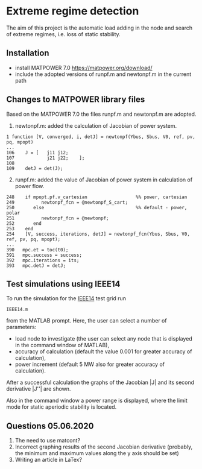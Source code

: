 # Extreme regime detection
The aim of this project is the automatic load adding in the node and search of extreme regimes, i.e. loss of static stability.

## Installation
 - install MATPOWER 7.0 https://matpower.org/download/
 - include the adopted versions of runpf.m and newtonpf.m in the current path

## Changes to MATPOWER library files
Based on the MATPOWER 7.0 the files runpf.m and newtonpf.m are adopted.
 
1. newtonpf.m: added the calculation of Jacobian of power system.

```
1 function [V, converged, i, detJ] = newtonpf(Ybus, Sbus, V0, ref, pv, pq, mpopt)
...
106    J = [   j11 j12;
107            j21 j22;    ];
108        
109    detJ = det(J);
```
2. runpf.m: added the value of Jacobian of power system in calculation of power flow.

```
248    if mpopt.pf.v_cartesian                  %% power, cartesian
249          newtonpf_fcn = @newtonpf_S_cart;
250       else                                  %% default - power, polar
251          newtonpf_fcn = @newtonpf;
252       end
253    end
254    [V, success, iterations, detJ] = newtonpf_fcn(Ybus, Sbus, V0, ref, pv, pq, mpopt);
...
390   mpc.et = toc(t0);
391   mpc.success = success;
392   mpc.iterations = its;
393   mpc.detJ = detJ;
```

## Test simulations using IEEE14
To run the simulation for the [IEEE14](https://electricgrids.engr.tamu.edu/electric-grid-test-cases/ieee-14-bus-system/) test grid run 
```
IEEE14.m
```
from the MATLAB prompt. Here, the user can select a number of parameters:
 - load node to investigate (the user can select any node that is displayed in the command window of MATLAB),
 - accuracy of calculation (default the value 0.001 for greater accuracy of calculation),
 - power increment (default 5 MW also for greater accuracy of calculation).

After a successful calculation the graphs of the Jacobian |J| and its second derivative |J''| are shown. 

Also in the command window a power range is displayed, where the limit mode for static aperiodic stability is located.

## Questions 05.06.2020
1. The need to use matcont?
2. Incorrect graphing results of the second Jacobian derivative (probably, the minimum and maximum values along the y axis should be set)
3. Writing an article in LaTex?

